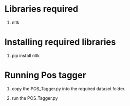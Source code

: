 # Libraries required
1. nltk 

# Installing required libraries
1. pip install nltk

# Running Pos tagger
1. copy the POS_Tagger.py into the required dataset folder.

2. run the POS_Tagger.py